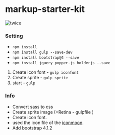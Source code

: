 # markup-starter-kit
![twice](http://az879543.vo.msecnd.net/twice/20180701%200AM_TWICE1.jpg)

### Setting
* `npm install`
* `npm install gulp --save-dev`
* `npm install bootstrap@4 --save`
* `npm install jquery popper.js holderjs --save`

1. Create icon font - `gulp iconfont`
2. Create sprite - `gulp sprite`
3. start - `gulp`
### Info
  - Convert sass to css
  - Create sprite image (+Retina - gulpfile )
  - Create icon font.
  - used the icon file of the [iconmoon](https://icomoon.io).
  - Add bootstrap 4.1.2

